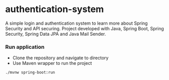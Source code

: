 # authentication-system
A simple login and authentication system to learn more about Spring Security and API securing. Project developed with Java, Spring Boot, Spring Security, Spring Data JPA and Java Mail Sender.


### Run application

- Clone the repository and navigate to directory
- Use Maven wrapper to run the project

```
./mvnw spring-boot:run
```

